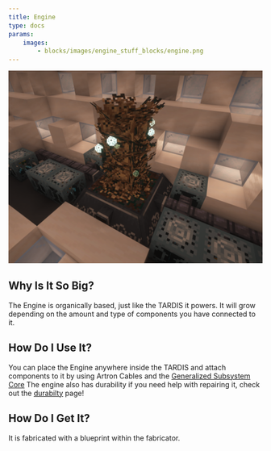 ```yaml
---
title: Engine
type: docs
params:
    images:
        - blocks/images/engine_stuff_blocks/engine.png
---
```


![engine](images//engine_stuff_blocks/engine.png)
## Why Is It So Big?

The Engine is organically based, just like the TARDIS it powers. It will grow depending on the amount and type of components you have connected to it.

## How Do I Use It?

You can place the Engine anywhere inside the TARDIS and attach components to it by using Artron Cables and the [Generalized Subsystem Core](content/blocks/generalized_subsystem_core.md) The engine also has durability if you need help with repairing it, check out the [durabilty](../../durability.md) page!

## How Do I Get It?
It is fabricated with a blueprint within the fabricator.

